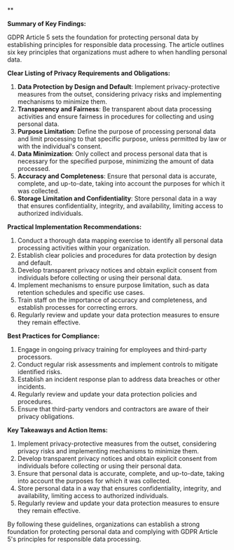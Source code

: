 **

**Summary of Key Findings:**

GDPR Article 5 sets the foundation for protecting personal data by establishing principles for responsible data processing. The article outlines six key principles that organizations must adhere to when handling personal data.

**Clear Listing of Privacy Requirements and Obligations:**

1. **Data Protection by Design and Default**: Implement privacy-protective measures from the outset, considering privacy risks and implementing mechanisms to minimize them.
2. **Transparency and Fairness**: Be transparent about data processing activities and ensure fairness in procedures for collecting and using personal data.
3. **Purpose Limitation**: Define the purpose of processing personal data and limit processing to that specific purpose, unless permitted by law or with the individual's consent.
4. **Data Minimization**: Only collect and process personal data that is necessary for the specified purpose, minimizing the amount of data processed.
5. **Accuracy and Completeness**: Ensure that personal data is accurate, complete, and up-to-date, taking into account the purposes for which it was collected.
6. **Storage Limitation and Confidentiality**: Store personal data in a way that ensures confidentiality, integrity, and availability, limiting access to authorized individuals.

**Practical Implementation Recommendations:**

1. Conduct a thorough data mapping exercise to identify all personal data processing activities within your organization.
2. Establish clear policies and procedures for data protection by design and default.
3. Develop transparent privacy notices and obtain explicit consent from individuals before collecting or using their personal data.
4. Implement mechanisms to ensure purpose limitation, such as data retention schedules and specific use cases.
5. Train staff on the importance of accuracy and completeness, and establish processes for correcting errors.
6. Regularly review and update your data protection measures to ensure they remain effective.

**Best Practices for Compliance:**

1. Engage in ongoing privacy training for employees and third-party processors.
2. Conduct regular risk assessments and implement controls to mitigate identified risks.
3. Establish an incident response plan to address data breaches or other incidents.
4. Regularly review and update your data protection policies and procedures.
5. Ensure that third-party vendors and contractors are aware of their privacy obligations.

**Key Takeaways and Action Items:**

1. Implement privacy-protective measures from the outset, considering privacy risks and implementing mechanisms to minimize them.
2. Develop transparent privacy notices and obtain explicit consent from individuals before collecting or using their personal data.
3. Ensure that personal data is accurate, complete, and up-to-date, taking into account the purposes for which it was collected.
4. Store personal data in a way that ensures confidentiality, integrity, and availability, limiting access to authorized individuals.
5. Regularly review and update your data protection measures to ensure they remain effective.

By following these guidelines, organizations can establish a strong foundation for protecting personal data and complying with GDPR Article 5's principles for responsible data processing.